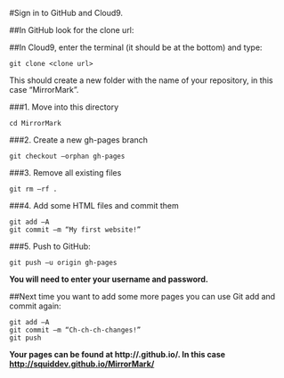 #Sign in to GitHub and Cloud9. 

##In GitHub look for the clone url:

##In Cloud9, enter the terminal (it should be at the bottom) and type:
```
git clone <clone url>
```
This should create a new folder with the name of your repository, in this case “MirrorMark”. 

###1. Move into this directory
```
cd MirrorMark
```

###2. Create a new gh-pages branch

```
git checkout –orphan gh-pages
```

###3. Remove all existing files
```
git rm –rf .
```

###4. Add some HTML files and commit them
```
git add –A
git commit –m “My first website!”
```

###5. Push to GitHub:
```
git push –u origin gh-pages
```

**You will need to enter your username and password.**

##Next time you want to add some more pages you can use Git add and commit again:
```
git add –A
git commit –m “Ch-ch-ch-changes!”
git push
```

**Your pages can be found at http://<username>.github.io/<repository>. In this case http://squiddev.github.io/MirrorMark/**
